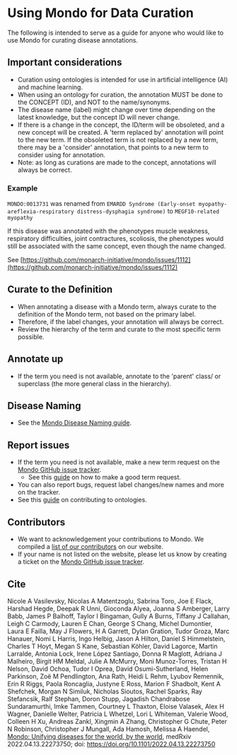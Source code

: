 # Using Mondo for Data Curation

The following is intended to serve as a guide for anyone who would like to use Mondo for curating disease annotations.

## Important considerations

- Curation using ontologies is intended for use in artificial intelligence (AI) and machine learning.
- When using an ontology for curation, the annotation MUST be done to the CONCEPT (ID), and NOT to the name/synonyms.
- The disease name (label) might change over time depending on the latest knowledge, but the concept ID will never change.
- If there is a change in the concept, the ID/term will be obsoleted, and a new concept will be created. A 'term replaced by' annotation will point to the new term. If the obsoleted term is not replaced by a new term, there may be a 'consider' annotation, that points to a new term to consider using for annotation.
- Note: as long as curations are made to the concept, annotations will always be correct.

### Example
`MONDO:0013731` was renamed from `EMARDD Syndrome (Early-onset myopathy-areflexia-respiratory distress-dysphagia syndrome)` to `MEGF10-related myopathy`

If this disease was annotated with the phenotypes muscle weakness, respiratory difficulties, joint contractures, scoliosis, the phenotypes would still be associated with the same concept, even though the name changed.

See [https://github.com/monarch-initiative/mondo/issues/1112](https://github.com/monarch-initiative/mondo/issues/1112)

## Curate to the Definition

- When annotating a disease with a Mondo term, always curate to the definition of the Mondo term, not based on the primary label. 
- Therefore, if the label changes, your annotation will always be correct.
- Review the hierarchy of the term and curate to the most specific term possible.

## Annotate up

- If the term you need is not available, annotate to the 'parent' class/ or superclass (the more general class in the hierarchy).

## Disease Naming

- See the [Mondo Disease Naming guide](https://mondo.monarchinitiative.org/pages/disease-naming/).

## Report issues

- If the term you need is not available, make a new term request on the [Mondo GitHub issue tracker](https://github.com/monarch-initiative/mondo/issues).
  - See this [guide](https://mondo.readthedocs.io/en/latest/editors-guide/c-make-good-term-request/) on how to make a good term request.
- You can also report bugs, request label changes/new names and more on the tracker.
- See this [guide](https://oboacademy.github.io/obook/pathways/ontology-contributor/) on contributing to ontologies.

## Contributors

- We want to acknowledgement your contributions to Mondo. We compiled a [list of our contributors](https://mondo.monarchinitiative.org/pages/contributors/) on our website.
- If your name is not listed on the website, please let us know by creating a ticket on the [Mondo GitHub issue tracker](https://github.com/monarch-initiative/mondo/issues).

## Cite

Nicole A Vasilevsky, Nicolas A Matentzoglu, Sabrina Toro, Joe E Flack, Harshad Hegde, Deepak R Unni, Gioconda Alyea, Joanna S Amberger, Larry Babb, James P Balhoff, Taylor I Bingaman, Gully A Burns, Tiffany J Callahan, Leigh C Carmody, Lauren E Chan, George S Chang, Michel Dumontier, Laura E Failla, May J Flowers, H A Garrett, Dylan Gration, Tudor Groza, Marc Hanauer, Nomi L Harris, Ingo Helbig, Jason A Hilton, Daniel S Himmelstein, Charles T Hoyt, Megan S Kane, Sebastian Köhler, David Lagorce, Martin Larralde, Antonia Lock, Irene López Santiago, Donna R Maglott, Adriana J Malheiro, Birgit HM Meldal, Julie A McMurry, Moni Munoz-Torres, Tristan H Nelson, David Ochoa, Tudor I Oprea, David Osumi-Sutherland, Helen Parkinson, Zoë M Pendlington, Ana Rath, Heidi L Rehm, Lyubov Remennik, Erin R Riggs, Paola Roncaglia, Justyne E Ross, Marion F Shadbolt, Kent A Shefchek, Morgan N Similuk, Nicholas Sioutos, Rachel Sparks, Ray Stefancsik, Ralf Stephan, Doron Stupp, Jagadish Chandrabose Sundaramurthi, Imke Tammen, Courtney L Thaxton, Eloise Valasek, Alex H Wagner, Danielle Welter, Patricia L Whetzel, Lori L Whiteman, Valerie Wood, Colleen H Xu, Andreas Zankl, Xingmin A Zhang, Christopher G Chute, Peter N Robinson, Christopher J Mungall, Ada Hamosh, Melissa A Haendel, [Mondo: Unifying diseases for the world, by the world](https://www.medrxiv.org/content/10.1101/2022.04.13.22273750v1), medRxiv 2022.04.13.22273750; doi: https://doi.org/10.1101/2022.04.13.22273750